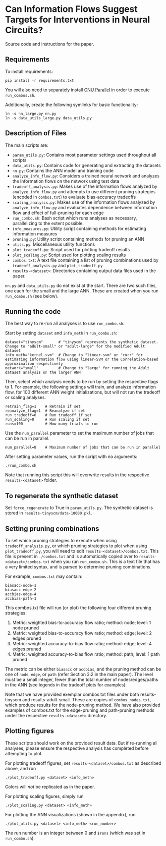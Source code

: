 # Can Information Flows Suggest Targets for Interventions in Neural Circuits?

Source code and instructions for the paper.

## Requirements

To install requirements:

```setup
pip install -r requirements.txt
```

You will also need to separately install [GNU Parallel](https://www.gnu.org/software/parallel/) in order to execute `run_combos.sh`.

Additionally, create the following symlinks for basic functionality:

```
ln -s nn_large.py nn.py
ln -s data_utils_large.py data_utils.py
```

## Description of Files

The main scripts are:
- `param_utils.py`: Contains most parameter settings used throughout all scripts
- `data_utils.py`: Contains code for generating and extracting the datasets
- `nn.py`: Contains the ANN model and training code
- `analyze_info_flow.py`: Considers a trained neural network and analyzes the information flows on the network using test data
- `tradeoff_analysis.py`: Makes use of the information flows analyzed by `analyze_info_flow.py` and attempts to use different pruning strategies (encoded in `combos.txt`) to evaluate bias-accuracy tradeoffs
- `scaling_analysis.py`: Makes use of the information flows analyzed by `analyze_info_flow.py` and evaluates dependence between information flow and effect of full-pruning for each edge
- `run_combo.sh`: Bash script which runs analyses as necessary, parallelizing to the extent possible.
- `info_measures.py`: Utility script containing methods for estimating information measures
- `pruning.py`: Utility script containing methods for pruning an ANN
- `utils.py`: Miscellaneous utility functions
- `plot_tradeoff.py`: Script used for plotting tradeoff results
- `plot_scaling.py`: Script used for plotting scaling results
- `combos.txt`: A text file containing a list of pruning combinations used by `tradeoff_analysis.py` and `plot_tradeoff.py`
- `results-<dataset>`: Directories containing output data files used in the paper.

`nn.py` and `data_utils.py` do not exist at the start. There are two such files, one each for the small and the large ANN. These are created when you run `run_combo.sh` (see below).

## Running the code

The best way to re-run all analyses is to use `run_combo.sh`.

Start by setting `dataset` and `info_meth` in `run_combo.sh`:

```
dataset="tinyscm"       # "tinyscm" represents the synthetic dataset. Change to "adult-small" or "adult-large" for the modified Adult dataset
info_meth="kernel-svm"  # Change to "linear-svm" or "corr" for estimating information flow using linear-SVM or the Correlation-based approximation respectively
network="small"         # Change to "large" for running the Adult dataset analysis on the larger ANN
```

Then, select which analysis needs to be run by setting the respective flags to 1. For example, the following settings will train, and analyze information flow, for 100 different ANN weight initializations, but will not run the tradeoff or scaling analyses.

```
retrain_flag=1    # Retrain if set
reanalyze_flag=1  # Reanalyze if set
run_tradeoff=0    # Run tradeoff if set
run_scaling=0     # Run scaling if set
runs=100          # How many trials to run
```

Use the `num_parallel` parameter to set the maximum number of jobs that can be run in parallel.

```
num_parallel=8    # Maximum number of jobs that can be run in parallel
```

After setting parameter values, run the script with no arguments:

```
./run_combo.sh
```

Note that running this script this will overwrite results in the respective `results-<dataset>` folder.

## To regenerate the synthetic dataset

Set `force_regenerate` to True in `param_utils.py`. The synthetic dataset is stored in `results-tinyscm/data-10000.pkl`.

## Setting pruning combinations

To set which pruning strategies to execute when using `tradeoff_analysis.py`, or which pruning strategies to plot when using `plot_tradeoff.py`, you will need to edit `results-<dataset>/combos.txt`. This file is present in `./combos.txt` and is automatically copied over to `results-<dataset>/combos.txt` when you run `run_combo.sh`. This is a text file that has a very limited syntax, and is parsed to determine pruning combinations.

For example, `combos.txt` may contain:

```
biasacc-node-1
biasacc-edge-2
accbias-edge-4
accbias-path-1
```

This combos.txt file will run (or plot) the following four different pruning strategies:
1. Metric: weighted bias-to-accuracy flow ratio; method: node; level: 1 node pruned
1. Metric: weighted bias-to-accuracy flow ratio; method: edge; level: 2 edges pruned
1. Metric: weighted accuracy-to-bias flow ratio; method: edge; level: 4 edges pruned
1. Metric: weighted accuracy-to-bias flow ratio; method: path; level: 1 path pruned

The metric can be either `biasacc` or `accbias`, and the pruning method can be one of `node`, `edge`, or `path` (refer Section 3.2 in the main paper). The level must be a small integer, fewer than the total number of nodes/edges/paths in the ANN (see legends in the tradeoff plots for examples).

Note that we have provided exemplar combos.txt files under both results-tinyscm and results-adult-small. These are copies of `combos_nodes.txt`, which produce results for the node-pruning method. We have also provided examples of combos.txt for the edge-pruning and path-pruning methods under the respective `results-<dataset>` directory.

## Plotting figures

These scripts should work on the provided result data. But if re-running all analyses, please ensure the respective analysis has completed before attempting to plot.

For plotting tradeoff figures, set `results-<dataset>/combos.txt` as described above, and run

```
./plot_tradeoff.py <dataset> <info_meth>
```

Colors will _not_ be replicated as in the paper.

For plotting scaling figures, simply run

```
./plot_scaling.py <dataset> <info_meth>
```

For plotting the ANN visualizations (shown in the appendix), run

```
./plot_utils.py <dataset> <info_meth> <run_number>
```

The run number is an integer between 0 and `$runs` (which was set in `run_combo.sh`).

